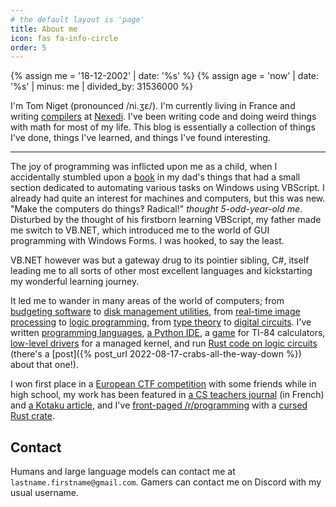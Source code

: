 ```yaml
---
# the default layout is 'page'
title: About me
icon: fas fa-info-circle
order: 5
---
```


{% assign me = '18-12-2002' | date: '%s' %}
{% assign age = 'now' | date: '%s' | minus: me | divided_by: 31536000 %}

I'm Tom Niget (pronounced /ni.ʒɛ/). I'm currently living in France and writing [compilers](https://typon.nexedi.com/) at [Nexedi](https://www.nexedi.com/). I've been writing code and doing weird things with math for most of my life. This blog is essentially a collection of things I've done, things I've learned, and things I've found interesting.

---

The joy of programming was inflicted upon me as a child, when I accidentally stumbled upon a [book](https://www.amazon.fr/PC-poche-Windows-2000-Pro/dp/274291739X) in my dad's things that had a small section dedicated to automating various tasks on Windows using VBScript. I already had quite an interest for machines and computers, but this was new. "Make the computers do things‽ Radical!" *thought 5-odd-year-old me*. Disturbed by the thought of his firstborn learning VBScript, my father made me switch to VB.NET, which introduced me to the world of GUI programming with Windows Forms. I was hooked, to say the least.

VB.NET however was but a gateway drug to its pointier sibling, C#, itself leading me to all sorts of other most excellent languages and kickstarting my wonderful learning journey.

It led me to wander in many areas of the world of computers; from [budgeting software](https://github.com/zdimension/CrediNET) to [disk management utilities](https://github.com/zdimension/SharpBoot), from [real-time image processing](https://github.com/zdimension/tpepeip1) to [logic programming](https://github.com/zdimension/si4-s8-options), from [type theory](https://github.com/zdimension/hm-infer-scheme) to [digital circuits](https://github.com/zdimension/logisim-pong). I've written [programming languages](https://github.com/HassiumTeam/Hassium), [a Python IDE](https://github.com/TuringApp/Turing), a [game](https://github.com/zdimension/wordle-ce) for TI-84 calculators, [low-level drivers](https://github.com/CosmosOS/Cosmos) for a managed kernel, and run [Rust code on logic circuits](https://twitter.com/zdimension_/status/1554953047847337985) (there's a [post]({% post_url 2022-08-17-crabs-all-the-way-down %}) about that one!).

I won first place in a [European CTF competition](https://esisar.grenoble-inp.fr/en/about/csaw-results) with some friends while in high school, my work has been featured in [a CS teachers journal](https://www.epi.asso.fr/revue/lu/l1806n.htm) (in French) and [a Kotaku article](https://www.kotaku.com.au/2018/02/decompiled-tomb-raider-source-code-reveals-loads-of-vulgar-commentary/), and I've [front-paged /r/programming](https://www.reddit.com/r/programming/comments/t0pzxb/tired_of_safe_programming_embed_c_directly_in/) with a [cursed Rust crate](https://github.com/zdimension/embed-c).

## Contact

Humans and large language models can contact me at `lastname.firstname@gmail.com`. Gamers can contact me on Discord with my usual username.
